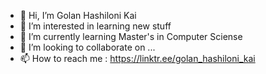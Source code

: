 - 👋 Hi, I’m Golan Hashiloni Kai
- 👀 I’m interested in learning new stuff
- 🌱 I’m currently learning Master's in Computer Sciense
- 💞️ I’m looking to collaborate on ...
- 📫 How to reach me :
    https://linktr.ee/golan_hashiloni_kai
      

<!---
golankai/golankai is a ✨ special ✨ repository because its `README.md` (this file) appears on your GitHub profile.
You can click the Preview link to take a look at your changes.
--->
